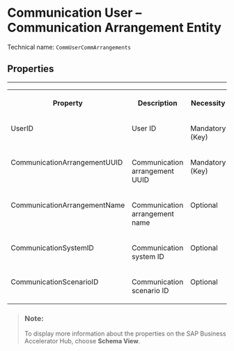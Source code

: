 <!-- loioac23c8d5452d46608f856896cf2a293a -->

# Communication User – Communication Arrangement Entity





Technical name: `CommUserCommArrangements` 



<a name="loioac23c8d5452d46608f856896cf2a293a__CommunicationUserCommunicationArrangement"/>

## Properties

****


<table>
<tr>
<th valign="top">

Property

</th>
<th valign="top">

Description

</th>
<th valign="top">

Necessity

</th>
</tr>
<tr>
<td valign="top">

UserID

</td>
<td valign="top">

User ID

</td>
<td valign="top">

Mandatory \(Key\)

</td>
</tr>
<tr>
<td valign="top">

CommunicationArrangementUUID

</td>
<td valign="top">

Communication arrangement UUID

</td>
<td valign="top">

Mandatory \(Key\)

</td>
</tr>
<tr>
<td valign="top">

CommunicationArrangementName

</td>
<td valign="top">

Communication arrangement name

</td>
<td valign="top">

Optional

</td>
</tr>
<tr>
<td valign="top">

CommunicationSystemID

</td>
<td valign="top">

Communication system ID

</td>
<td valign="top">

Optional

</td>
</tr>
<tr>
<td valign="top">

CommunicationScenarioID

</td>
<td valign="top">

Communication scenario ID

</td>
<td valign="top">

Optional

</td>
</tr>
</table>

> ### Note:  
> To display more information about the properties on the SAP Business Accelerator Hub, choose **Schema View**.

